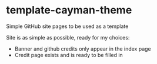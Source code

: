 # template-cayman-theme
Simple GitHub site pages to be used as a template

Site is as simple as possible, ready for my choices:
- Banner and github credits only appear in the index page
- Credit page exists and is ready to be filled in
